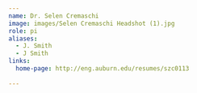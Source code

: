 ```yaml
---
name: Dr. Selen Cremaschi
image: images/Selen Cremaschi Headshot (1).jpg
role: pi
aliases:
  - J. Smith
  - J Smith
links:
  home-page: http://eng.auburn.edu/resumes/szc0113
  
---
```


